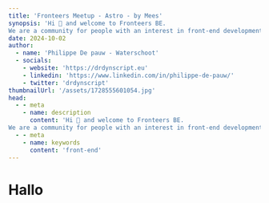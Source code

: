 ```yaml
---
title: 'Fronteers Meetup - Astro - by Mees'
synopsis: 'Hi 👋 and welcome to Fronteers BE.
We are a community for people with an interest in front-end development and we host casual meetups in Ghent. Occiasionally also in Antwerp and Kortrijk.'
date: 2024-10-02
author:
  - name: 'Philippe De pauw - Waterschoot'
  - socials:
    - website: 'https://drdynscript.eu'
    - linkedin: 'https://www.linkedin.com/in/philippe-de-pauw/'
    - twitter: 'drdynscript'
thumbnailUrl: '/assets/1728555601054.jpg'
head:
  - - meta
    - name: description
      content: 'Hi 👋 and welcome to Fronteers BE.
We are a community for people with an interest in front-end development and we host casual meetups in Ghent. Occiasionally also in Antwerp and Kortrijk.'
  - - meta
    - name: keywords
      content: 'front-end'
---
```


# Hallo